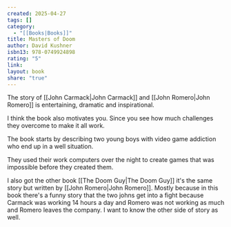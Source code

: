 ```yaml
---
created: 2025-04-27
tags: []
category:
  - "[[Books|Books]]"
title: Masters of Doom
author: David Kushner
isbn13: 978-0749924898
rating: "5"
link:
layout: book
share: "true"
---
```

The story of [[John Carmack|John Carmack]] and [[John Romero|John Romero]] is entertaining, dramatic and inspirational.

I think the book also motivates you.
Since you see how much challenges they overcome to make it all work.

The book starts by describing two young boys with video game addiction who end up in a well situation.

They used their work computers over the night to create games that was impossible before they created them.

I also got the other book [[The Doom Guy|The Doom Guy]] it's the same story but written by [[John Romero|John Romero]].
Mostly because in this book there's a funny story that the two johns get into a fight because Carmack was working 14 hours a day and Romero was not working as much and Romero leaves the company.
I want to know the other side of story as well.